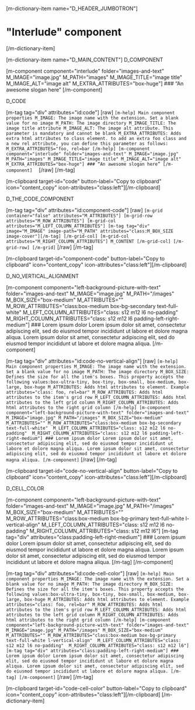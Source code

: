 [m-dictionary-item name="D_HEADER_JUMBOTRON"]
  # "Interlude" component
[/m-dictionary-item]

[m-dictionary-item name="D_MAIN_CONTENT"]
  D_COMPONENT

  [m-component component="interlude" folder="images-and-text" M_IMAGE="image.jpg" M_PATH="images" M_IMAGE_TITLE="image title" M_IMAGE_ALT="image alt" M_EXTRA_ATTRIBUTES="box-huge"]
    ### “An awesome slogan here”
  [/m-component]  

  D_CODE

  [m-tag tag="div" attributes="id:code"]
    [raw]
    ```
    [m-help]
      Main component properties
      M_IMAGE: The image name with the extension. Set a blank value for no image
      M_PATH: The image directory
      M_IMAGE_TITLE: The image title attribute
      M_IMAGE_ALT: The image alt attribute. This parameter is mandatory and cannot be blank
      M_EXTRA_ATTRIBUTES: Adds extra html attributes to class element. to add an extra foo class and a new rel attribute, you can define this parameter as follows: M_EXTRA_ATTRIBUTES="foo, rel=bar
    [/m-help]
    [m-component component="interlude" folder="images-and-text" M_IMAGE="image.jpg" M_PATH="images" M_IMAGE_TITLE="image title" M_IMAGE_ALT="image alt" M_EXTRA_ATTRIBUTES="box-huge"]
      ### “An awesome slogan here”
    [/m-component]  
    ```
    [/raw]
  [/m-tag]  

  [m-clipboard target-id="code" button-label="Copy to clipboard" icon="content_copy" icon-attributes="class:left"][/m-clipboard]

  D_THE_CODE_COMPONENT

  [m-tag tag="div" attributes="id:component-code"]
    [raw]
    ```
    [m-grid container="false" attributes="M_ATTRIBUTES"]
      [m-grid-row attributes="M_ROW_ATTRIBUTES"]
        [m-grid-col attributes="M_LEFT_COLUMN_ATTRIBUTES"]
          [m-tag tag="div" image="M_IMAGE" image-path="M_PATH" attributes="class:M_BOX_SIZE image-cover"][/m-tag]
        [/m-grid-col]
        [m-grid-col attributes="M_RIGHT_COLUMN_ATTRIBUTES"]
          M_CONTENT
        [/m-grid-col]
      [/m-grid-row]
    [/m-grid]
    ```
    [/raw]
  [/m-tag]  

  [m-clipboard target-id="component-code" button-label="Copy to clipboard" icon="content_copy" icon-attributes="class:left"][/m-clipboard]

  D_NO_VERTICAL_ALIGNMENT

  [m-component component="left-background-picture-with-text" folder="images-and-text" M_IMAGE="image.jpg" M_PATH="/images" M_BOX_SIZE="box-medium" M_ATTRIBUTES="" M_ROW_ATTRIBUTES="class:box-medium box-bg-secondary text-full-white"  M_LEFT_COLUMN_ATTRIBUTES="class: s12 m12 l6 no-padding"  M_RIGHT_COLUMN_ATTRIBUTES="class: s12 m12 l6 padding-left-right-medium"]
    ### Lorem ipsum dolor
    Lorem ipsum dolor sit amet, consectetur adipiscing elit, sed do eiusmod tempor incididunt ut labore et dolore magna aliqua. Lorem ipsum dolor sit amet, consectetur adipiscing elit, sed do eiusmod tempor incididunt ut labore et dolore magna aliqua.
  [/m-component]

  [m-tag tag="div" attributes="id:code-no-vertical-align"]
    [raw]
    ```
    [m-help]
      Main component properties
      M_IMAGE: The image name with the extension. Set a blank value for no image
      M_PATH: The image directory
      M_BOX_SIZE: Defines the size for all the item's boxes. This property accepts the following values:box-ultra-tiny, box-tiny, box-small, box-medium, box-large, box-huge
      M_ATTRIBUTES: Adds html attributes to element. Example attributes="class: foo, rel=bar"
      M_ROW_ATTRIBUTES: Adds html attributes to the item's grid row
      M_LEFT_COLUMN_ATTRIBUTES: Adds html attributes to the left grid column
      M_RIGHT_COLUMN_ATTRIBUTES: Adds html attributes to the right grid column
    [/m-help]
    [m-component component="left-background-picture-with-text" folder="images-and-text" M_IMAGE="image.jpg" M_PATH="/images" M_BOX_SIZE="box-medium" M_ATTRIBUTES="" M_ROW_ATTRIBUTES="class:box-medium box-bg-secondary text-full-white"  M_LEFT_COLUMN_ATTRIBUTES="class: s12 m12 l6 no-padding"  M_RIGHT_COLUMN_ATTRIBUTES="class: s12 m12 l6 padding-left-right-medium"]
      ### Lorem ipsum dolor
      Lorem ipsum dolor sit amet, consectetur adipiscing elit, sed do eiusmod tempor incididunt ut labore et dolore magna aliqua. Lorem ipsum dolor sit amet, consectetur adipiscing elit, sed do eiusmod tempor incididunt ut labore et dolore magna aliqua.
    [/m-component]
    ```
    [/raw]
  [/m-tag]

  [m-clipboard target-id="code-no-vertical-align" button-label="Copy to clipboard" icon="content_copy" icon-attributes="class:left"][/m-clipboard]  

  D_CELL_COLOR

  [m-component component="left-background-picture-with-text" folder="images-and-text" M_IMAGE="image.jpg" M_PATH="/images" M_BOX_SIZE="box-medium" M_ATTRIBUTES="" M_ROW_ATTRIBUTES="class:box-medium box-bg-primary text-full-white l-vertical-align"  M_LEFT_COLUMN_ATTRIBUTES="class: s12 m12 l6 no-padding"  M_RIGHT_COLUMN_ATTRIBUTES="class: s12 m12 l6"]
    [m-tag tag="div" attributes="class:padding-left-right-medium"]
      ### Lorem ipsum dolor
      Lorem ipsum dolor sit amet, consectetur adipiscing elit, sed do eiusmod tempor incididunt ut labore et dolore magna aliqua. Lorem ipsum dolor sit amet, consectetur adipiscing elit, sed do eiusmod tempor incididunt ut labore et dolore magna aliqua.
    [/m-tag]
  [/m-component]

  [m-tag tag="div" attributes="id:code-cell-color"]
    [raw]
    ```
    [m-help]
      Main component properties
      M_IMAGE: The image name with the extension. Set a blank value for no image
      M_PATH: The image directory
      M_BOX_SIZE: Defines the size for all the item's boxes. This property accepts the following values:box-ultra-tiny, box-tiny, box-small, box-medium, box-large, box-huge
      M_ATTRIBUTES: Adds html attributes to element. Example attributes="class: foo, rel=bar"
      M_ROW_ATTRIBUTES: Adds html attributes to the item's grid row
      M_LEFT_COLUMN_ATTRIBUTES: Adds html attributes to the left grid column
      M_RIGHT_COLUMN_ATTRIBUTES: Adds html attributes to the right grid column
    [/m-help]
    [m-component component="left-background-picture-with-text" folder="images-and-text" M_IMAGE="image.jpg" M_PATH="/images" M_BOX_SIZE="box-medium" M_ATTRIBUTES="" M_ROW_ATTRIBUTES="class:box-medium box-bg-primary text-full-white l-vertical-align"  M_LEFT_COLUMN_ATTRIBUTES="class: s12 m12 l6 no-padding"  M_RIGHT_COLUMN_ATTRIBUTES="class: s12 m12 l6"]
      [m-tag tag="div" attributes="class:padding-left-right-medium"]
        ### Lorem ipsum dolor
        Lorem ipsum dolor sit amet, consectetur adipiscing elit, sed do eiusmod tempor incididunt ut labore et dolore magna aliqua. Lorem ipsum dolor sit amet, consectetur adipiscing elit, sed do eiusmod tempor incididunt ut labore et dolore magna aliqua.
      [/m-tag]
    [/m-component]
    ```
    [/raw]
  [/m-tag]  

  [m-clipboard target-id="code-cell-color" button-label="Copy to clipboard" icon="content_copy" icon-attributes="class:left"][/m-clipboard]
[/m-dictionary-item]
